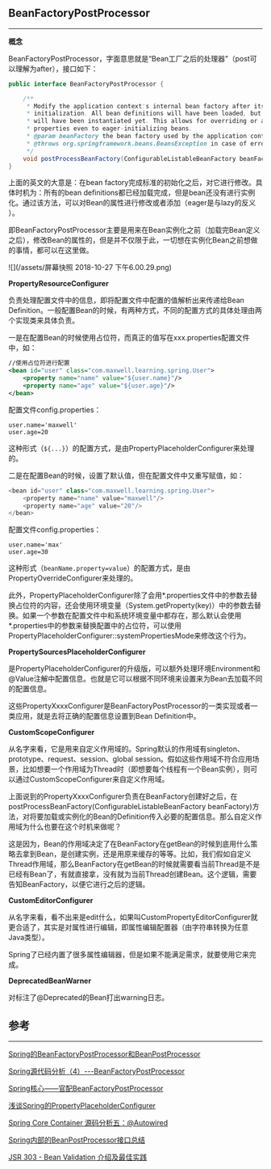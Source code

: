 ## **BeanFactoryPostProcessor**

---

**概念**

BeanFactoryPostProcessor，字面意思就是“Bean工厂之后的处理器”（post可以理解为after），接口如下：

```java
public interface BeanFactoryPostProcessor {

    /**
     * Modify the application context's internal bean factory after its standard
     * initialization. All bean definitions will have been loaded, but no beans
     * will have been instantiated yet. This allows for overriding or adding
     * properties even to eager-initializing beans.
     * @param beanFactory the bean factory used by the application context
     * @throws org.springframework.beans.BeansException in case of errors
     */
    void postProcessBeanFactory(ConfigurableListableBeanFactory beanFactory) throws BeansException;
}
```

上面的英文的大意是：在bean factory完成标准的初始化之后，对它进行修改。具体时机为：所有的bean definitions都已经加载完成，但是bean还没有进行实例化。通过该方法，可以对Bean的属性进行修改或者添加（eager是与lazy的反义 ）。

即BeanFactoryPostProcessor主要是用来在Bean实例化之前（加载完Bean定义之后），修改Bean的属性的，但是并不仅限于此，一切想在实例化Bean之前想做的事情，都可以在这里做。

![](/assets/屏幕快照 2018-10-27 下午6.00.29.png)

**PropertyResourceConfigurer**

 负责处理配置文件中的信息，即将配置文件中配置的值解析出来传递给Bean Definition。一般配置Bean的时候，有两种方式，不同的配置方式的具体处理由两个实现类来具体负责。

一是在配置Bean的时候使用占位符，而真正的值写在xxx.properties配置文件中，如：

```xml
//使用占位符进行配置
<bean id="user" class="com.maxwell.learning.spring.User">
    <property name="name" value="${user.name}"/>
    <property name="age" value="${user.age}"/>
</bean>
```

配置文件config.properties：

```
user.name='maxwell'
user.age=20
```

这种形式（`${...}`）的配置方式，是由PropertyPlaceholderConfigurer来处理的。

二是在配置Bean的时候，设置了默认值，但在配置文件中又重写赋值，如：

```java
<bean id="user" class="com.maxwell.learning.spring.User">
    <property name="name" value="maxwell"/>
    <property name="age" value="20"/>
</bean>
```

配置文件config.properties：

```
user.name='max'
user.age=30
```

这种形式（`beanName.property=value`）的配置方式，是由PropertyOverrideConfigurer来处理的。

此外，PropertyPlaceholderConfigurer除了会用\*.properties文件中的参数去替换占位符的内容，还会使用环境变量（System.getProperty\(key\)）中的参数去替换。如果一个参数在配置文件中和系统环境变量中都存在，那么默认会使用\*.properties中的参数来替换配置中的占位符，可以使用PropertyPlaceholderConfigurer::systemPropertiesMode来修改这个行为。

**PropertySourcesPlaceholderConfigurer**

 是PropertyPlaceholderConfigurer的升级版，可以额外处理环境Environment和@Value注解中配置信息。也就是它可以根据不同环境来设置来为Bean去加载不同的配置信息。

这些PropertyXxxxConfigurer是BeanFactoryPostProcessor的一类实现或者一类应用，就是去将正确的配置信息设置到Bean Definition中。

**CustomScopeConfigurer**

从名字来看，它是用来自定义作用域的。Spring默认的作用域有singleton、prototype、request、session、global session。 假如这些作用域不符合应用场景，比如想要一个作用域为Thread时（即想要每个线程有一个Bean实例），则可以通过CustomScopeConfigurer来自定义作用域。

上面说到的PropertyXxxxConfigurer负责在BeanFactory创建好之后，在postProcessBeanFactory\(ConfigurableListableBeanFactory beanFactory\)方法，对将要加载或实例化的Bean的Definition传入必要的配置信息。那么自定义作用域为什么也要在这个时机来做呢？

这是因为，Bean的作用域决定了在BeanFactory在getBean的时候到底用什么策略去拿到Bean，是创建实例，还是用原来缓存的等等。比如，我们假如自定义Thread作用域，那么BeanFactory在getBean的时候就需要看当前Thread是不是已经有Bean了，有就直接拿，没有就为当前Thread创建Bean。这个逻辑，需要告知BeanFactory，以便它进行之后的逻辑。 

**CustomEditorConfigurer**

从名字来看，看不出来是edit什么，如果叫CustomPropertyEditorConfigurer就更合适了，其实是对属性进行编辑，即属性编辑配置器（由字符串转换为任意Java类型）。

Spring了已经内置了很多属性编辑器，但是如果不能满足需求，就要使用它来完成。

**DeprecatedBeanWarner**

  对标注了@Deprecated的Bean打出warning日志。

## 参考

---

[Spring的BeanFactoryPostProcessor和BeanPostProcessor](https://blog.csdn.net/caihaijiang/article/details/35552859)

[Spring源代码分析（4）---BeanFactoryPostProcessor  ](https://blog.csdn.net/turkeyzhou/article/details/2915438?utm_source=blogxgwz0)

[Spring核心——官配BeanFactoryPostProcessor](https://my.oschina.net/chkui/blog/1854771)

[浅谈Spring的PropertyPlaceholderConfigurer](https://blog.csdn.net/qq_26222859/article/details/51104582?utm_source=blogxgwz0)

[Spring Core Container 源码分析五：@Autowired](https://www.shangyang.me/2017/04/05/spring-core-container-sourcecode-analysis-annotation-autowired/)

[Spring内部的BeanPostProcessor接口总结          ](https://fangjian0423.github.io/2017/06/20/spring-bean-post-processor/)

[JSR 303 - Bean Validation 介绍及最佳实践                      
](https://www.ibm.com/developerworks/cn/java/j-lo-jsr303/index.html)

